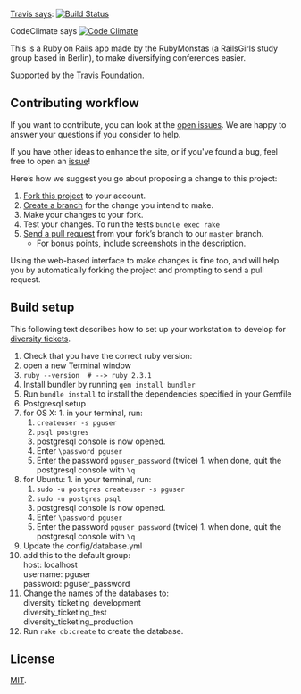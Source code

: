 [Travis says](https://travis-ci.org/rubymonsters/diversity_ticketing): [![Build Status](https://travis-ci.org/rubymonsters/diversity_ticketing.svg?branch=master)](https://travis-ci.org/rubymonsters/diversity_ticketing)

CodeClimate says [![Code Climate](https://codeclimate.com/github/rubymonsters/diversity_ticketing/badges/gpa.svg)](https://codeclimate.com/github/rubymonsters/diversity_ticketing)


This is a Ruby on Rails app made by the RubyMonstas (a RailsGirls study group based in Berlin), to make diversifying conferences easier.

Supported by the [Travis Foundation](http://foundation.travis-ci.org/).

## Contributing workflow
If you want to contribute, you can look at the [open issues](https://github.com/rubymonsters/diversity_ticketing/issues). We are happy to answer your questions if you consider to help.

If you have other ideas to enhance the site, or if you've found a bug, feel free to open an [issue](https://github.com/rubymonsters/diversity_ticketing/issues)!

Here’s how we suggest you go about proposing a change to this project:

1. [Fork this project][fork] to your account.
2. [Create a branch][branch] for the change you intend to make.
3. Make your changes to your fork.
4. Test your changes. To run the tests `bundle exec rake`
5. [Send a pull request][pr] from your fork’s branch to our `master` branch.
    - For bonus points, include screenshots in the description.

Using the web-based interface to make changes is fine too, and will help you
by automatically forking the project and prompting to send a pull request.

[fork]: https://help.github.com/articles/fork-a-repo/
[branch]: https://help.github.com/articles/creating-and-deleting-branches-within-your-repository
[pr]: https://help.github.com/articles/using-pull-requests/

## Build setup
This following text describes how to set up your workstation to develop for [diversity tickets](https://diversitytickets.org).

1. Check that you have the correct ruby version:
  1. open a new Terminal window
  1. `ruby --version  # --> ruby 2.3.1`
1. Install bundler by running `gem install bundler`
1. Run `bundle install` to install the dependencies specified in your Gemfile
1. Postgresql setup
  1. for OS X:
    1. in your terminal, run:
      1. `createuser -s pguser`
      1. `psql postgres`
      1. postgresql console is now opened. 
        1. Enter `\password pguser`
        1. Enter the password `pguser_password` (twice)
    1. when done, quit the postgresql console with `\q`
  1. for Ubuntu:
    1. in your terminal, run:
      1. `sudo -u postgres createuser -s pguser`
      1. `sudo -u postgres psql`
      1. postgresql console is now opened. 
        1. Enter `\password pguser`
        1. Enter the password `pguser_password` (twice)
    1. when done, quit the postgresql console with `\q`
1. Update the config/database.yml
  1. add this to the default group: <br>
        host: localhost <br>
        username: pguser <br>
        password: pguser_password <br>
  1. Change the names of the databases to: <br>
        diversity_ticketing_development <br>
        diversity_ticketing_test <br>
        diversity_ticketing_production <br>
1. Run `rake db:create` to create the database.

## License
[MIT](https://github.com/rubymonsters/diversity_ticketing/blob/master/LICENSE.md).
